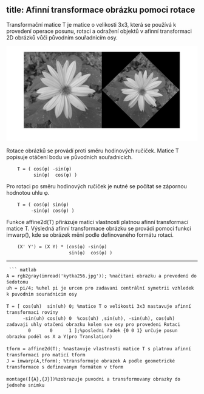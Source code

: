 ﻿title: Afinní transformace obrázku pomoci rotace
--- 
Transformační matice T je matice o velikosti 3x3, která se používá k provedení operace posunu, rotaci a odražení objektů v afinní transformaci 2D obrázků vůči původním souřadnicím osy.

 ![](../media/2018-11-20-14-33-14.jpg)

Rotace obrázků se provádí proti směru hodinových ručiček. Matice T popisuje otáčení bodu ve původních souřadnicích.

		T = ( cos(φ) -sin(φ)  
		      sin(φ)  cos(φ) )
Pro rotaci po směru hodinových ručiček je nutné se počítat se zápornou hodnotou uhlu φ.
		
		T = ( cos(φ) sin(φ)  
		     -sin(φ) cos(φ) )
Funkce affine2d(T) přirázuje matici vlastnosti platnou afinní transformací matice T. Výsledná afinní transformace obrázku se provádí pomoci funkci imwarp(), kde se obrázek mění podle definovaného formátu rotaci.

		(X' Y') = (X Y) * (cos(φ) -sin(φ)   
						   sin(φ)  cos(φ) )
						   		 
---				
```
 ``` matlab
A = rgb2gray(imread('kytka256.jpg')); %načitani obrazku a prevedení do šedotonu
uh = pi/4; %uhel pi je urcen pro zadavani centrální symetrii vzhledek k puvodnim souradnicim osy

T = [ cos(uh)  sin(uh) 0; %matice T o velikosti 3x3 nastavuje afinní transformaci roviny
      -sin(uh) cos(uh) 0  %cos(uh) ,sin(uh), -sin(uh), cos(uh) zadavaji uhly otačeni obrazku kolem sve osy pro provedeni Rotaci
        0       0      1 ];%posledni řadek {0 0 1} určuje posun obrazku podél os X a Y(pro Translation)
                                                 
tform = affine2d(T); %nastavuje vlastnosti matice T s platnou afinní transformací pro maticí tform
J = imwarp(A,tform); %transformuje obrazek A podle geometrické transformace s definovanym formátem v tform

montage([{A},{J}])%zobrazuje puvodni a transformovany obrazky do jedneho snimku


